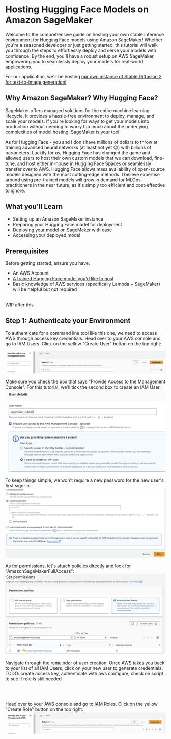 # Hosting Hugging Face Models on Amazon SageMaker

Welcome to the comprehensive guide on hosting your own stable inference environment for Hugging Face models using Amazon SageMaker! Whether you're a seasoned developer or just getting started, this tutorial will walk you through the steps to effortlessly deploy and serve your models with confidence. By the end, you'll have a robust setup on AWS SageMaker, empowering you to seamlessly deploy your models for real-world applications.

For our application, we'll be hosting [our own instance of Stable Diffusion 2 for text-to-image generation!](https://huggingface.co/stabilityai/stable-diffusion-2)

## Why Amazon SageMaker? Why Hugging Face?

SageMaker offers managed solutions for the entire machine learning lifecycle. It provides a hassle-free environment to deploy, manage, and scale your models. If you're looking for ways to get your models into production without needing to worry too much about the underlying complexities of model hosting, SageMaker is your tool.

As for Hugging Face - you and I don't have millions of dollars to throw at training advanced neural networks (at least not yet :wink:) with billions of parameters. Luckily for us, Hugging Face has changed the game and allowed users to host their own custom models that we can download, fine-tune, and host either in-house in Hugging Face Spaces or seamlessly transfer over to AWS. Hugging Face allows mass availability of open-source models designed with the most cutting-edge methods. I believe expertise around using pre-trained models will grow in demand for MLOps practitioners in the near future, as it's simply too efficient and cost-effective to ignore.

## What you'll Learn
- Setting up an Amazon SageMaker instance
- Preparing your Hugging Face model for deployment
- Deploying your model on SageMaker with ease
- Accessing your deployed model


## Prerequisites
Before getting started, ensure you have:
- An AWS Account
- [A trained Hugging Face model you'd like to host](https://huggingface.co/models)
- Basic knowledge of AWS services (specifically Lambda + SageMaker) will be helpful but not required


<br>WIP after this<br>
## Step 1: Authenticate your Environment

To authenticate for a command line tool like this one, we need to access AWS through access key credentials.
Head over to your AWS console and go to IAM Users. Click on the yellow "Create User" button on the top right:

![Alt text](images/image-1.png)

Make sure you check the box that says "Provide Access to the Management Console". For this tutorial, we'll tick the second box to create an IAM User.
![Alt text](images/image-3.png)

To keep things simple, we won't require a new password for the new user's first sign-in.
![Alt text](images/image-4.png)

As for permissions, let's attach policies directly and look for "AmazonSageMakerFullAccess":
![Alt text](images/image-5.png)

Navigate through the remainder of user creation. Once AWS takes you back to your list of all IAM Users, click on your new user to generate credentials. TODO: create access key, authenticate with aws configure, check on script to see if role is still needed

<br><br>

Head over to your AWS console and go to IAM Roles. Click on the yellow "Create Role" button on the top right:
![Alt text](images/image.png)


